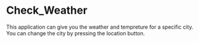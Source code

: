 # Check_Weather

This application can give you the weather and tempreture for a specific city.
You can change the city by pressing the location button.
